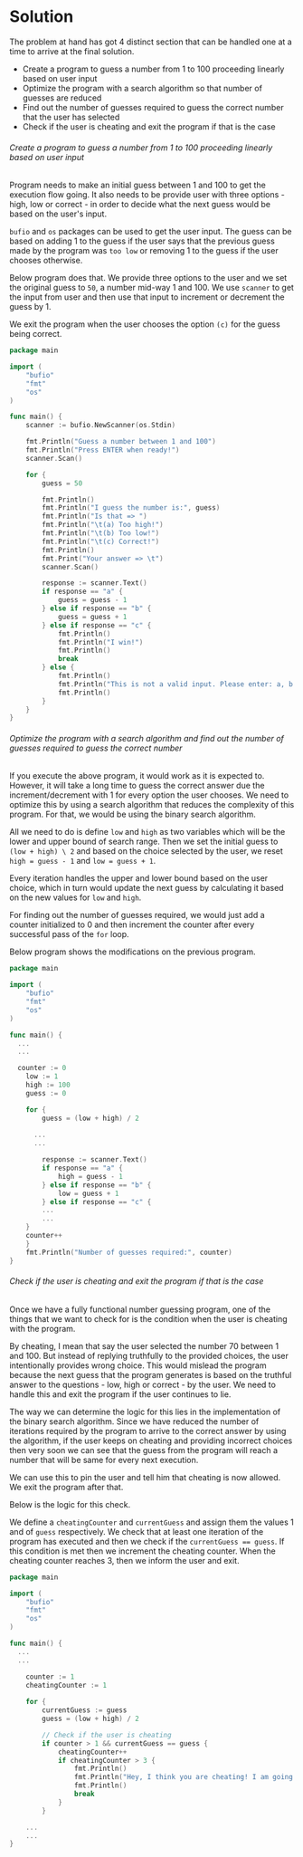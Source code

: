 # Solution

The problem at hand has got 4 distinct section that can be handled one at a time to arrive at the final solution.

- Create a program to guess a number from 1 to 100 proceeding linearly based on user input
- Optimize the program with a search algorithm so that number of guesses are reduced
- Find out the number of guesses required to guess the correct number that the user has selected
- Check if the user is cheating and exit the program if that is the case

###### Create a program to guess a number from 1 to 100 proceeding linearly based on user input

Program needs to make an initial guess between 1 and 100 to get the execution flow going. It also needs to be provide user with three options - high, low or correct - in order to decide what the next guess would be based on the user's input.

`bufio` and `os` packages can be used to get the user input. The guess can be based on adding 1 to the guess if the user says that the previous guess made by the program was `too low` or removing 1 to the guess if the user chooses otherwise.

Below program does that. We provide three options to the user and we set the original guess to `50`, a number mid-way 1 and 100. We use `scanner` to get the input from user and then use that input to increment or decrement the guess by 1.

We exit the program when the user chooses the option `(c)` for the guess being correct.

```go
package main

import (
	"bufio"
	"fmt"
	"os"
)

func main() {
	scanner := bufio.NewScanner(os.Stdin)

	fmt.Println("Guess a number between 1 and 100")
	fmt.Println("Press ENTER when ready!")
	scanner.Scan()

	for {
		guess = 50

		fmt.Println()
		fmt.Println("I guess the number is:", guess)
		fmt.Println("Is that => ")
		fmt.Println("\t(a) Too high!")
		fmt.Println("\t(b) Too low!")
		fmt.Println("\t(c) Correct!")
		fmt.Println()
		fmt.Print("Your answer => \t")
		scanner.Scan()

		response := scanner.Text()
		if response == "a" {
			guess = guess - 1
		} else if response == "b" {
			guess = guess + 1
		} else if response == "c" {
			fmt.Println()
			fmt.Println("I win!")
			fmt.Println()
			break
		} else {
			fmt.Println()
			fmt.Println("This is not a valid input. Please enter: a, b or c!")
			fmt.Println()
		}
	}
}
```

###### Optimize the program with a search algorithm and find out the number of guesses required to guess the correct number

If you execute the above program, it would work as it is expected to. However, it will take a long time to guess the correct answer due the increment/decrement with 1 for every option the user chooses. We need to optimize this by using a search algorithm that reduces the complexity of this program. For that, we would be using the binary search algorithm.

All we need to do is define `low` and `high` as two variables which will be the lower and upper bound of search range. Then we set the initial guess to `(low + high) \ 2` and based on the choice selected by the user, we reset `high = guess - 1` and `low = guess + 1`. 

Every iteration handles the upper and lower bound based on the user choice, which in turn would update the next guess by calculating it based on the new values for `low` and `high`.

For finding out the number of guesses required, we would just add a counter initialized to 0 and then increment the counter after every successful pass of the `for` loop.

Below program shows the modifications on the previous program.

```go
package main

import (
	"bufio"
	"fmt"
	"os"
)

func main() {
  ...
  ...

  counter := 0
	low := 1
	high := 100
	guess := 0

	for {
		guess = (low + high) / 2
      
      ...
      ...

		response := scanner.Text()
		if response == "a" {
			high = guess - 1
		} else if response == "b" {
			low = guess + 1
		} else if response == "c" {
        ...
        ...
    }
    counter++
	}
	fmt.Println("Number of guesses required:", counter)
}
```

###### Check if the user is cheating and exit the program if that is the case

Once we have a fully functional number guessing program, one of the things that we want to check for is the condition when the user is cheating with the program.

By cheating, I mean that say the user selected the number 70 between 1 and 100. But instead of replying truthfully to the provided choices, the user intentionally provides wrong choice. This would mislead the program because the next guess that the program generates is based on the truthful answer to the questions - low, high or correct - by the user. We need to handle this and exit the program if the user continues to lie.

The way we can determine the logic for this lies in the implementation of the binary search algorithm. Since we have reduced the number of iterations required by the program to arrive to the correct answer by using the algorithm, if the user keeps on cheating and providing incorrect choices then very soon we can see that the guess from the program will reach a number that will be same for every next execution.

We can use this to pin the user and tell him that cheating is now allowed. We exit the program after that.

Below is the logic for this check.

We define a `cheatingCounter` and `currentGuess` and assign them the values 1 and of `guess` respectively. We check that at least one iteration of the program has executed and then we check if the `currentGuess == guess`. If this condition is met then we increment the cheating counter. When the cheating counter reaches 3, then we inform the user and exit.

```go
package main

import (
	"bufio"
	"fmt"
	"os"
)

func main() {
  ...
  ...

	counter := 1
	cheatingCounter := 1
	
	for {
		currentGuess := guess
		guess = (low + high) / 2

		// Check if the user is cheating
		if counter > 1 && currentGuess == guess {
			cheatingCounter++
			if cheatingCounter > 3 {
				fmt.Println()
				fmt.Println("Hey, I think you are cheating! I am going to stop the game now.")
				fmt.Println()
				break
			}
		}

    ...
    ...
}
```